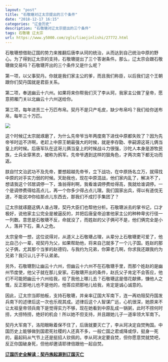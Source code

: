 ```yaml
---
layout: "post"
title: "石敬瑭对辽太宗提出的三个条件"
date: "2018-12-17 16:15"
categories: "辽金历史"
description: "石敬瑭对辽太宗提出的三个条件"
tags: 石敬瑭 辽太宗
url: https://www.y5000.com/zgls/liaojinlishi/27772.html
---
```






石敬瑭想借助辽国的势力来推翻后唐李从珂的统治，从而达到自己统治中原的野心。为了得到辽太宗的支持，石敬瑭提出了三个答谢条件。那么，辽太宗会跟石敬瑭做交易吗？石敬瑭开出的三个条件又是什么呢？

第一项，以父事契丹。你就是我们家主公的爹，而且我们称臣，以后我们这个王朝跟你们契丹国就是君臣关系。

第二项，奉送幽云十六州。如果将来你帮我们灭了李从珂，我家主公做了皇帝，愿意把雁门关以北幽云十六州送给你。

第三项，每年进贡三十万匹布帛。契丹不是只产毛皮，缺少布帛吗？我们给你送布帛，每年三十万匹。

![](https://img.y5000.com/uploads/allimg/180118/8-1P11Q0032G56.jpg)

这个时候辽太宗就琢磨了，为什么先帝爷当年两度南下进伐中原都失败了？因为先帝爷时运不济啊，老赶上中原王朝最强大的时候，就是李存勖、李嗣源这哥儿俩当皇上的时候。后唐军队在这哥儿俩当皇上的时候战斗力很强，沙陀人本身是游牧民族，士兵全穿黑衣，被称为鸦军。先帝爷遇到这样的狠角色，才两次南下都无功而返。

朕自忖文治武功不及先帝，要想超越先帝爷，立下战功，在中原扬名立万，就得找中原的对手实力弱的时候。天助我也，现在中原混战，他们家内乱了，解决不了，想请我这个邻居调停一下，渔翁得利啊，我看谁调停费给得高，我就给谁调停。一个是调停费得给高点儿，再一个你多少得占点儿理。我们国家出兵，得以有道伐无道，不能说冲你给那点儿东西去，那我们不成打手集团了？

辽太宗就琢磨这俩人谁占理，契丹大臣们也帮他分析。石敬瑭派去的掌书记，口才极好，说他家主公完全是被逼反的，并把后唐皇帝迫害他家主公的种种卑劣行径一一列数。意思是石敬瑭不反，命就没了，而姓赵的父子俩可不是，他们俩完全是小人，落井下石，乘人之危。

太宗皇帝一想，这位说得对，从道义上石敬瑭占理，从辈分上石敬瑭更可爱了，他比自己小一辈，视契丹为父，如果帮助他，将来自己就多了一个儿子国。姓赵的那父子俩，尤其那个当爹的赵德钧，与我约为兄弟，你算老几啊，你求我还跟我约为兄弟？我只认儿子不认弟弟。

另外，石敬瑭割让幽云十六州，但幽云十六州不在石敬瑭手里，而那个姓赵的是幽州节度使，他父子就在那儿安家。石敬瑭开出的条件，赵氏父子肯定不会答应，他们不可能把幽云十六州给我，给了我他上哪儿去？石敬瑭这是借花献佛，慷他人之慨，反正那地儿也不是他的，他答应把那地儿给我，肯定是诚心诚意的。

因此，辽太宗当即拍板，支持石敬瑭，并亲率辽国大军南下，连一再劝阻契丹国发兵南下的述律后这一次也乐观其成。述律后这个人智谋广远，心机很深，她原来不让太祖皇帝领兵南下是觉得实力不够，现在她看到中原乱成一锅粥，此时不捞何时捞，大捞特捞，绝好的机会！所以她不但支持，并且跟她儿子一道率领大军南下。

契丹大军南下，洛阳眼瞅着保不住了，后唐就要灭亡了，李从珂决定自焚殉国。中国历史上能够做到国君死社稷的人还真不多，一般亡国之君或降或俘，挺身一死的，最起码从气节上还是挺招人钦佩的。李从珂决定要自焚，但你愿意焚就焚吧，反正你国破身死，但他却邀请耶律倍跟他一起自焚。

**[辽国历史全解读：契丹族起源到辽国灭亡](https://www.y5000.com/zgls/liaojinlishi/2018/0118/27796.html)**
